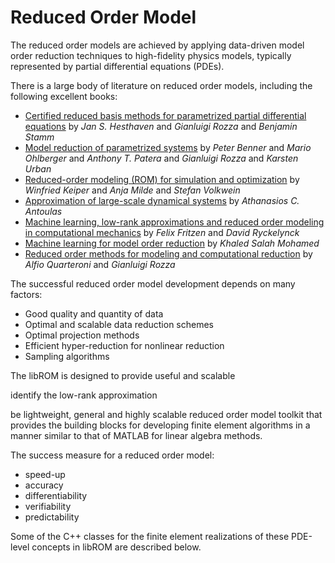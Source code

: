 # Reduced Order Model 

The reduced order models are achieved by applying data-driven model order
reduction techniques to high-fidelity physics models, typically represented by
partial differential equations (PDEs).

There is a large body of literature on reduced order models, including the
following excellent books:

- [Certified reduced basis methods for parametrized partial differential equations](https://link.springer.com/content/pdf/10.1007/978-3-319-22470-1.pdf) by *Jan S. Hesthaven* and *Gianluigi Rozza* and *Benjamin Stamm*
- [Model reduction of parametrized systems](https://www.springer.com/gp/book/9783319587851) by *Peter Benner* and *Mario Ohlberger* and *Anthony T. Patera* and *Gianluigi Rozza* and *Karsten Urban*
- [Reduced-order modeling (ROM) for simulation and optimization](https://www.springer.com/gp/book/9783319753188) by *Winfried Keiper* and *Anja Milde* and *Stefan Volkwein*
- [Approximation of large-scale dynamical systems](https://epubs.siam.org/doi/book/10.1137/1.9780898718713?mobileUi=0) by *Athanasios C. Antoulas*
- [Machine learning, low-rank approximations and reduced order modeling in computational mechanics](https://www.amazon.com/Learning-Low-Rank-Approximations-Computational-Mechanics/dp/3039214098) by *Felix Fritzen* and *David Ryckelynck*
- [Machine learning for model order reduction](https://www.amazon.com/Machine-Learning-Model-Order-Reduction/dp/331975713X) by *Khaled Salah Mohamed*
- [Reduced order methods for modeling and computational reduction](https://www.springer.com/gp/book/9783319020891) by *Alfio Quarteroni* and *Gianluigi Rozza*

The successful reduced order model development depends on many factors:

- Good quality and quantity of data
- Optimal and scalable data reduction schemes
- Optimal projection methods
- Efficient hyper-reduction for nonlinear reduction
- Sampling algorithms

The libROM is designed to provide useful and scalable 


identify the low-rank approximation 

be lightweight, general and
highly scalable reduced order model toolkit that provides the building blocks
for developing finite element algorithms in a manner similar to that of MATLAB
  for linear algebra methods.

The success measure for a reduced order model:

- speed-up 
- accuracy
- differentiability
- verifiability
- predictability


Some of the C++ classes for the finite element realizations of these
PDE-level concepts in libROM are described below.

